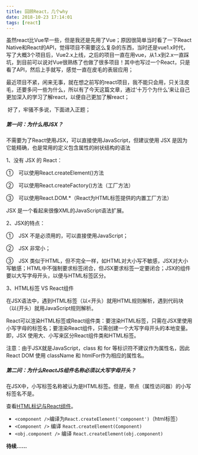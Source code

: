 ```yaml
---
title: 回顾React，几个why
date: 2018-10-23 17:14:01
tags: [react]
---
```


​      虽然react比Vue早一些，但是我还是先用了Vue；原因很简单当时看了一下React Native和React的API，觉得项目不需要这么复杂的东西，当时还是vue1.x时代，写了大概3个项目后，Vue2.x上线，之后的项目一直在用vue，从1.x到2.x一直踩坑，到目前可以说对Vue很熟练了也做了很多项目！其中也写过一个React，只是看了API，然后上手就写，感觉一直在皮毛的表层应用；

​      最近项目不紧，闲来无事，就在想之前写的react项目，我不能只会用，只关注皮毛，还要多问一些为什么，所以有了今天这篇文章，通过‘十万个为什么’来让自己更加深入的学习了解react，以便自己更加了解react；

​    好了，牢骚不多说，下面进入正题；

##### 第一问：为什么用JSX？

不需要为了React使用JSX，可以直接使用JavaScript，但建议使用 JSX 是因为它能精确，也是常用的定义包含属性的树状结构的语法

1、没有 JSX 的 React：

①　可以使用React.createElement()方法

②　可以使用React.createFactory()方法（工厂方法）

③　可以使用React.DOM.*（React为HTML标签提供的内置工厂方法）

JSX 是一个看起来很像XML的JavaScript语法扩展。

2、JSX的特点：

①　JSX 不是必须用的，可以直接使用JavaScript；

②　JSX 非常小；

③　JSX 类似于HTML，但不完全一样，如HTML对大小写不敏感，JSX对大小写敏感；HTML中不强制要求标签闭合，但JSX要求标签一定要闭合；JSX的组件要以大写字母开头，以便与HTML标签区分。

3、HTML标签 VS React组件

在JSX语法中，遇到HTML标签（以<开头）就用HTML规则解析，遇到代码块（以{开头）就用JavaScript规则解析。

React可以渲染HTML标签或React组件类：要渲染HTML标签，只需在JSX里使用小写字母的标签名；要渲染React组件，只需创建一个大写字母开头的本地变量。即，JSX 使用大、小写来区分React组件类和HTML标签。

注意：由于JSX就是JavaScript，class 和 for 等标识符不建议作为属性名，因此React DOM 使用 className 和 htmlFor作为相应的属性名。



##### 第二问：为什么ReactJS组件名称必须以大写字母开头？

 在JSX中，小写标签名称被认为是HTML标签。但是，带点（属性访问器）的小写标签名不是。

查看[HTML标记与React组件](https://facebook.github.io/react/docs/jsx-in-depth.html#html-tags-vs.-react-components)。

- `<component />`编译为`React.createElement('component')`（html标签）
- `<Component />` 编译 `React.createElement(Component)`
- `<obj.component />` 编译 `React.createElement(obj.component)`

****待续……****